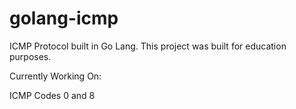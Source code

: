# golang-icmp
ICMP Protocol built in Go Lang. This project was built for education purposes.

Currently Working On:

ICMP Codes 0 and 8
